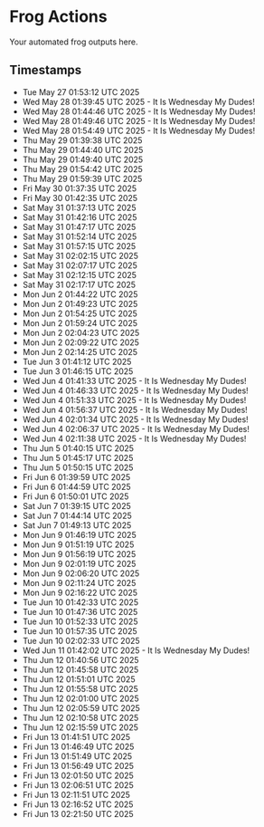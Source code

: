 # Frog Actions

Your automated frog outputs here.

## Timestamps

- Tue May 27 01:53:12 UTC 2025
- Wed May 28 01:39:45 UTC 2025 - It Is Wednesday My Dudes!
- Wed May 28 01:44:46 UTC 2025 - It Is Wednesday My Dudes!
- Wed May 28 01:49:46 UTC 2025 - It Is Wednesday My Dudes!
- Wed May 28 01:54:49 UTC 2025 - It Is Wednesday My Dudes!
- Thu May 29 01:39:38 UTC 2025
- Thu May 29 01:44:40 UTC 2025
- Thu May 29 01:49:40 UTC 2025
- Thu May 29 01:54:42 UTC 2025
- Thu May 29 01:59:39 UTC 2025
- Fri May 30 01:37:35 UTC 2025
- Fri May 30 01:42:35 UTC 2025
- Sat May 31 01:37:13 UTC 2025
- Sat May 31 01:42:16 UTC 2025
- Sat May 31 01:47:17 UTC 2025
- Sat May 31 01:52:14 UTC 2025
- Sat May 31 01:57:15 UTC 2025
- Sat May 31 02:02:15 UTC 2025
- Sat May 31 02:07:17 UTC 2025
- Sat May 31 02:12:15 UTC 2025
- Sat May 31 02:17:17 UTC 2025
- Mon Jun  2 01:44:22 UTC 2025
- Mon Jun  2 01:49:23 UTC 2025
- Mon Jun  2 01:54:25 UTC 2025
- Mon Jun  2 01:59:24 UTC 2025
- Mon Jun  2 02:04:23 UTC 2025
- Mon Jun  2 02:09:22 UTC 2025
- Mon Jun  2 02:14:25 UTC 2025
- Tue Jun  3 01:41:12 UTC 2025
- Tue Jun  3 01:46:15 UTC 2025
- Wed Jun  4 01:41:33 UTC 2025 - It Is Wednesday My Dudes!
- Wed Jun  4 01:46:33 UTC 2025 - It Is Wednesday My Dudes!
- Wed Jun  4 01:51:33 UTC 2025 - It Is Wednesday My Dudes!
- Wed Jun  4 01:56:37 UTC 2025 - It Is Wednesday My Dudes!
- Wed Jun  4 02:01:34 UTC 2025 - It Is Wednesday My Dudes!
- Wed Jun  4 02:06:37 UTC 2025 - It Is Wednesday My Dudes!
- Wed Jun  4 02:11:38 UTC 2025 - It Is Wednesday My Dudes!
- Thu Jun  5 01:40:15 UTC 2025
- Thu Jun  5 01:45:17 UTC 2025
- Thu Jun  5 01:50:15 UTC 2025
- Fri Jun  6 01:39:59 UTC 2025
- Fri Jun  6 01:44:59 UTC 2025
- Fri Jun  6 01:50:01 UTC 2025
- Sat Jun  7 01:39:15 UTC 2025
- Sat Jun  7 01:44:14 UTC 2025
- Sat Jun  7 01:49:13 UTC 2025
- Mon Jun  9 01:46:19 UTC 2025
- Mon Jun  9 01:51:19 UTC 2025
- Mon Jun  9 01:56:19 UTC 2025
- Mon Jun  9 02:01:19 UTC 2025
- Mon Jun  9 02:06:20 UTC 2025
- Mon Jun  9 02:11:24 UTC 2025
- Mon Jun  9 02:16:22 UTC 2025
- Tue Jun 10 01:42:33 UTC 2025
- Tue Jun 10 01:47:36 UTC 2025
- Tue Jun 10 01:52:33 UTC 2025
- Tue Jun 10 01:57:35 UTC 2025
- Tue Jun 10 02:02:33 UTC 2025
- Wed Jun 11 01:42:02 UTC 2025 - It Is Wednesday My Dudes!
- Thu Jun 12 01:40:56 UTC 2025
- Thu Jun 12 01:45:58 UTC 2025
- Thu Jun 12 01:51:01 UTC 2025
- Thu Jun 12 01:55:58 UTC 2025
- Thu Jun 12 02:01:00 UTC 2025
- Thu Jun 12 02:05:59 UTC 2025
- Thu Jun 12 02:10:58 UTC 2025
- Thu Jun 12 02:15:59 UTC 2025
- Fri Jun 13 01:41:51 UTC 2025
- Fri Jun 13 01:46:49 UTC 2025
- Fri Jun 13 01:51:49 UTC 2025
- Fri Jun 13 01:56:49 UTC 2025
- Fri Jun 13 02:01:50 UTC 2025
- Fri Jun 13 02:06:51 UTC 2025
- Fri Jun 13 02:11:51 UTC 2025
- Fri Jun 13 02:16:52 UTC 2025
- Fri Jun 13 02:21:50 UTC 2025
